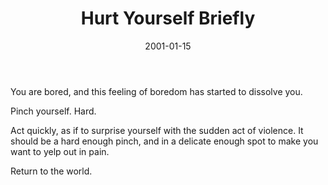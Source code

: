 ﻿---
layout: default
title: "Hurt Yourself Briefly"
artist: "Roger-Pol Droit"
description: "from <i>101 Expériences de Philosophie Quotidienne</i> | <i>Translated from French</i>"
group: "Solo"
date: 2001-01-15
indexed: 2018-06-04
---
You are bored, and this feeling of boredom has started to dissolve you. 

Pinch yourself. Hard.

Act quickly, as if to surprise yourself with the sudden act of violence. It should be a hard enough pinch, and in a delicate enough spot to make you want to yelp out in pain.

Return to the world.
